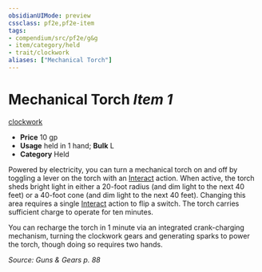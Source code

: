 ```yaml
---
obsidianUIMode: preview
cssclass: pf2e,pf2e-item
tags:
- compendium/src/pf2e/g&g
- item/category/held
- trait/clockwork
aliases: ["Mechanical Torch"]
---
```

# Mechanical Torch *Item 1*  
[clockwork](/rules/traits/clockwork-g-g.md)  

- **Price** 10 gp
- **Usage** held in 1 hand; **Bulk** L
- **Category** Held

Powered by electricity, you can turn a mechanical torch on and off by toggling a lever on the torch with an [Interact](/rules/actions/interact.md) action. When active, the torch sheds bright light in either a 20-foot radius (and dim light to the next 40 feet) or a 40-foot cone (and dim light to the next 40 feet). Changing this area requires a single [Interact](/rules/actions/interact.md) action to flip a switch. The torch carries sufficient charge to operate for ten minutes.

You can recharge the torch in 1 minute via an integrated crank-charging mechanism, turning the clockwork gears and generating sparks to power the torch, though doing so requires two hands.

*Source: Guns & Gears p. 88*
